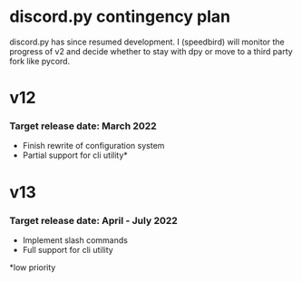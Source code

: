 # discord.py contingency plan
discord.py has since resumed development. I (speedbird) will monitor the progress of v2
and decide whether to stay with dpy or move to a third party fork like pycord.
# v12
### Target release date: March 2022
- Finish rewrite of configuration system
- Partial support for cli utility*
# v13
### Target release date: April - July 2022
- Implement slash commands
- Full support for cli utility

*low priority